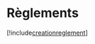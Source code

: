 # Règlements

[!include[creationreglement](reglements.creationreglement.autogen.md)]

































































































